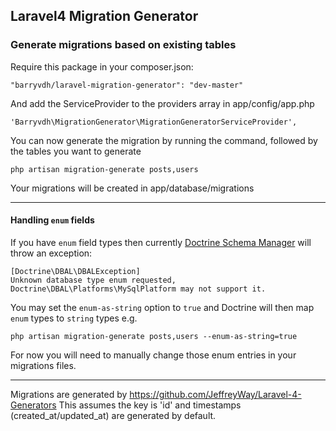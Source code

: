 ## Laravel4 Migration Generator

### Generate migrations based on existing tables

Require this package in your composer.json:

    "barryvdh/laravel-migration-generator": "dev-master"

And add the ServiceProvider to the providers array in app/config/app.php

    'Barryvdh\MigrationGenerator\MigrationGeneratorServiceProvider',

You can now generate the migration by running the command, followed by the tables you want to generate

    php artisan migration-generate posts,users

Your migrations will be created in app/database/migrations

---

#### Handling `enum` fields

If you have `enum` field types then currently [Doctrine Schema Manager](http://docs.doctrine-project.org/projects/doctrine-dbal/en/latest/reference/schema-manager.html) will throw an exception:

    [Doctrine\DBAL\DBALException]                                                                    
    Unknown database type enum requested, Doctrine\DBAL\Platforms\MySqlPlatform may not support it.

You may set the `enum-as-string` option to `true` and Doctrine will then map `enum` types to `string` types e.g.

    php artisan migration-generate posts,users --enum-as-string=true

For now you will need to manually change those enum entries in your migrations files.

---

Migrations are generated by https://github.com/JeffreyWay/Laravel-4-Generators
This assumes the key is 'id' and timestamps (created_at/updated_at) are generated by default.

